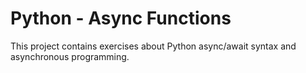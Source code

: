 # Python - Async Functions

This project contains exercises about Python async/await syntax and asynchronous programming.